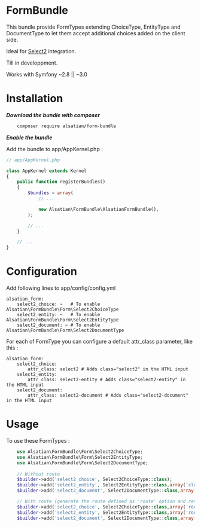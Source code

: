 # FormBundle

This bundle provide FormTypes extending ChoiceType, EntityType and DocumentType to let them accept additional choices added on the client side.

Ideal for [Select2](https://select2.github.io/) integration.

Till in developpment.

Works with Symfony ~2.8 || ~3.0

Installation
============

***Download the bundle with composer***

``` bash
    composer require alsatian/form-bundle
```

***Enable the bundle***

Add the bundle to app/AppKernel.php :

``` php
// app/AppKernel.php

class AppKernel extends Kernel
{
    public function registerBundles()
    {
        $bundles = array(
            // ...

            new Alsatian\FormBundle\AlsatianFormBundle(),
        );

        // ...
    }

    // ...
}
```

Configuration
=============

Add following lines to app/config/config.yml

```
alsatian_form:
    select2_choice: ~   # To enable Alsatian\FormBundle\Form\Select2ChoiceType
    select2_entity: ~   # To enable Alsatian\FormBundle\Form\Select2EntityType
    select2_document: ~ # To enable Alsatian\FormBundle\Form\Select2DocumentType
```    

For each of FormType you can configure a default attr_class parameter, like this :

```
alsatian_form:
    select2_choice:
        attr_class: select2 # Adds class="select2" in the HTML input
    select2_entity:
        attr_class: select2-entity # Adds class="select2-entity" in the HTML input
    select2_document:
        attr_class: select2-document # Adds class="select2-document" in the HTML input
```    

Usage
=====

To use these FormTypes :

``` php
    use Alsatian\FormBundle\Form\Select2ChoiceType;
    use Alsatian\FormBundle\Form\Select2EntityType;
    use Alsatian\FormBundle\Form\Select2DocumentType;
    
    // Without route
    $builder->add('select2_choice', Select2ChoiceType::class);
    $builder->add('select2_entity', Select2EntityType::class,array('class'=>'AppBundle:Article','choice_label'=>'name'));
    $builder->add('select2_document', Select2DocumentType::class,array('class'=>'AppBundle:Article','choice_label'=>'name'));

    // With route (generate the route defined as 'route' option and renders it as 'data-ajax-url' html attribute)
    $builder->add('select2_choice', Select2ChoiceType::class,array('route'=>'ajax_choices'));
    $builder->add('select2_entity', Select2EntityType::class,array('route'=>'ajax_entities','class'=>'AppBundle:Article','choice_label'=>'name'));
    $builder->add('select2_document', Select2DocumentType::class,array('route'=>'ajax_documents','class'=>'AppBundle:Article','choice_label'=>'name'));
```
